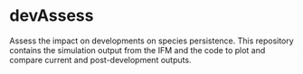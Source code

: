 devAssess
=========

Assess the impact on developments on species persistence. This repository contains the simulation output from the IFM and the code to plot and compare current and post-development outputs.
